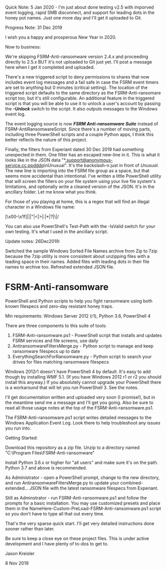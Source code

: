 Quick Note: 5 Jan 2020 - I'm just about done testing v2.5 with imporved event logging, rapid SMB disconnect, and support for leading dots in the honey pot names. Just one more day and I'll get it uploaded to Git.

Progress Note: 31 Dec 2019

I wish you a happy and prosperous New Year in 2020.

Now to business:

We're skipping FSRM-Anti-ransomware version 2.4.x and proceeding directly to 2.5.x BUT it's not uploaded to Git just yet. I'll post a message here when I get it completed and uploaded.

There's a new triggered script to deny permissions to shares that now includes event log messages and a fail safe in case the FSRM event timers are set to anything but 0 minutes (critical setting). The location of the triggered script defaults to the same directory as the FSRM-Anti-ransomare script too, but it's still configurable. An additional feature in the triggered script is that you will be able to use it to unlock a user's account by passing the ***-Unlock*** switch to the script. It also outputs messages to the Windows event log.

The event logging source is now ***FSRM Anti-ransomware Suite*** instead of FSRM-AntiRansomwareScript. Since there's a number of moving parts, including three PowerShell scripts and a couple Python apps, I think this better reflects the nature of this project.

Finally, the filters from Experiant dated 30 Dec 2019 had something unexpected in them. One filter has an escaped new-line in it. This is what it looks like in the JSON data "\*.support@anonymous-service.cc.ppdddp\nUnusual". It's the backslash-n just in front of *Unusual*. The new line is importing into the FSRM file group as a space, but that seems more accidental than intentional. I've written a little PowerShell utility that will screen the filters on your file system using your live file system's limitations, and optionally write a cleaned version of the JSON. It's in the ancillary folder. Let me know what you think.

For those of you playing at home, this is a regex that will find an illegal character in a Windows file name:

[\x00-\x1f]|\||"|<|>|:|\*|\?|\\|\/

You can also use PowerShell's Test-Path with the -IsValid switch for your own testing. It's what I used in the ancillary script.

Update notes: 26Dec2019:

Switched the sample Windows Sorted File Names archive from Zip to 7zip because the 7zip utility is more consistent about unzipping files with a leading space in their names. Added files with leading dots in their file names to archive too. Refreshed extended JSON file.

# FSRM-Anti-ransomware
PowerShell and Python scripts to help you fight ransomware using both known filespecs and zero-day resistant honey traps.

Min requirements: Windows Server 2012 (r1), Python 3.6, PowerShell 4

There are three components to this suite of tools:
1. FSRM-Anti-ransomware.ps1 - PowerShell script that installs and updates FSRM services and file screens, use daily
2. AntiransomwareFiltersMerge.py - Python script to manage and keep ransomware filespecs up to date
3. EverythingSearchForRansomware.py - Python script to search your drives for files matching ransomware filespecs

Windows 2012r1 doesn't have PowerShell 4 by default. It's easy to add though by installing WMF 5.1. (If you have Windows 2012 r1 or r2 you should install this anyway.) If you absolutely cannot upgrade your PowerShell there is a workaround that will let you run PowerShell 3. See the notes.

I'll get documentation written and uploaded very soon (I promise!), but in the meantime send me a message and I'll get you going. Also be sure to read all those usage notes at the top of the FSRM-Anti-ransomware.ps1.

The FSRM-Anti-ransomware.ps1 script writes detailed messages to the Windows Application Event Log. Look there to help troubleshoot any issues you run into.


Getting Started:

Download this repository as a zip file. Unzip to a directory named "C:\Program Files\FSRM-Anti-ransomware"

Install Python 3.6.x or higher for "all users" and make sure it's on the path. Python 3.7 and above is recommended.

As Administrator - open a PowerShell prompt, change to the new directory, and run AntiransomwareFiltersMerge.py to update your combined-extended... JSON file with the latest ransomware filespecs from Experiant.

Still as Adminstrator - run FSRM-Anti-ransomware.ps1 and follow the prompts for a basic installation. You may use customized presets and place them in the NameHere-Custom-PreLoad-FSRM-Anti-ransomware.ps1 script so you don't have to type all that out every time.

That's the very sparse quick start. I'll get very detailed instructions done sooner rather than later.

Be sure to keep a close eye on these project files. This is under active development and I have plenty of to-dos to get to.

Jason Kreisler

8 Nov 2019
